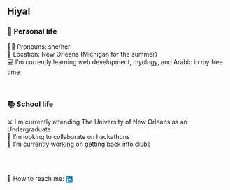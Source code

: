## Hiya!
### 🪷 Personal life
:rainbow_flag: Pronouns: she/her
<br>:round_pushpin: Location: New Orleans (Michigan for the summer)
<br>:computer: I’m currently learning web development, myology, and Arabic in my free time
<!--
<br>:zap: Fun fact: ...
<br>:love_letter: ***Current*** favorites:
  Games: LoZ, Pokémon, Overwatch
  Artists: Remi Wolf, JPEGMAFIA, Danny Brown, Montell Fish
  -->
  <br>
  
### :books: School life
:crossed_swords: I'm currently attending The University of New Orleans as an Undergraduate
<br>:link: I’m looking to collaborate on hackathons
<br>:seedling: I’m currently working on getting back into clubs
<!--
<br>:mag: I’m looking for help with mentoring
<br>:brain: I currently know Java, Python, C, ASM, MIPS
-->
<br>

<!--<br>💬 Ask me about -->

<br>:incoming_envelope: How to reach me: <a href="https://www.linkedin.com/in/jenspi/"><img src="/images/LinkedIn.png"
                                                                                         width="15"
                                                                                         height="15"
                                                                                         align="center"></a>
                                                                                        

 <!--                                                                                        
<br>:incoming_envelope: How to reach me: ![https://www.linkedin.com/in/jenspi/](/images/LinkedIn.png) <!-- discord or linkedin -->

